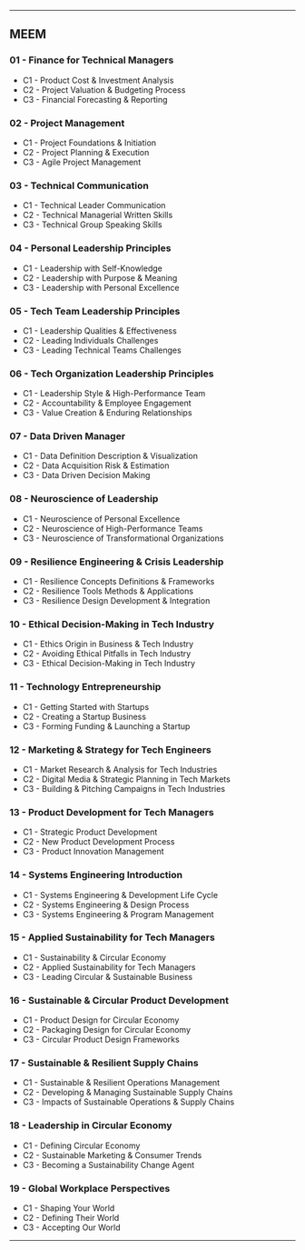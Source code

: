 
---

## MEEM

### 01 - Finance for Technical Managers

- C1 - Product Cost & Investment Analysis
- C2 - Project Valuation & Budgeting Process
- C3 - Financial Forecasting & Reporting

### 02 - Project Management

- C1 - Project Foundations & Initiation
- C2 - Project Planning & Execution
- C3 - Agile Project Management

### 03 - Technical Communication

- C1 - Technical Leader Communication
- C2 - Technical Managerial Written Skills
- C3 - Technical Group Speaking Skills

### 04 - Personal Leadership Principles

- C1 - Leadership with Self-Knowledge
- C2 - Leadership with Purpose & Meaning
- C3 - Leadership with Personal Excellence

### 05 - Tech Team Leadership Principles

- C1 - Leadership Qualities & Effectiveness
- C2 - Leading Individuals Challenges
- C3 - Leading Technical Teams Challenges

### 06 - Tech Organization Leadership Principles

- C1 - Leadership Style & High-Performance Team
- C2 - Accountability & Employee Engagement
- C3 - Value Creation & Enduring Relationships

### 07 - Data Driven Manager

- C1 - Data Definition Description & Visualization
- C2 - Data Acquisition Risk & Estimation
- C3 - Data Driven Decision Making

### 08 - Neuroscience of Leadership

- C1 - Neuroscience of Personal Excellence
- C2 - Neuroscience of High-Performance Teams
- C3 - Neuroscience of Transformational Organizations

### 09 - Resilience Engineering & Crisis Leadership

- C1 - Resilience Concepts Definitions & Frameworks
- C2 - Resilience Tools Methods & Applications
- C3 - Resilience Design Development & Integration

### 10 - Ethical Decision-Making in Tech Industry

- C1 - Ethics Origin in Business & Tech Industry
- C2 - Avoiding Ethical Pitfalls in Tech Industry
- C3 - Ethical Decision-Making in Tech Industry

### 11 - Technology Entrepreneurship

- C1 - Getting Started with Startups
- C2 - Creating a Startup Business
- C3 - Forming Funding & Launching a Startup

### 12 - Marketing & Strategy for **Tech** Engineers

- C1 - Market Research & Analysis for Tech Industries
- C2 - Digital Media & Strategic Planning in Tech Markets
- C3 - Building & Pitching Campaigns in Tech Industries

### 13 - Product Development **for Tech Managers**

- C1 - Strategic Product Development
- C2 - New Product Development Process
- C3 - Product Innovation Management

### 14 - Systems Engineering Introduction

- C1 - Systems Engineering & Development Life Cycle
- C2 - Systems Engineering & Design Process
- C3 - Systems Engineering & Program Management

### 15 - Applied Sustainability for Tech Managers

- C1 - Sustainability & Circular Economy
- C2 - Applied Sustainability for Tech Managers
- C3 - Leading Circular & Sustainable Business

### 16 - Sustainable & Circular Product Development

- C1 - Product Design for Circular Economy
- C2 - Packaging Design for Circular Economy
- C3 - Circular Product Design Frameworks

### 17 - Sustainable & **Resilient** Supply Chains

- C1 - Sustainable & Resilient Operations Management
- C2 - Developing & Managing Sustainable Supply Chains
- C3 - Impacts of Sustainable Operations & Supply Chains

### 18 - Leadership in Circular Economy

- C1 - Defining Circular Economy
- C2 - Sustainable Marketing & Consumer Trends
- C3 - Becoming a Sustainability Change Agent

### 19 - Global Workplace Perspectives

- C1 - Shaping Your World
- C2 - Defining Their World
- C3 - Accepting Our World

- ---
